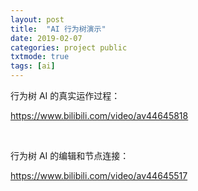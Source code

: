 ```yaml
---
layout: post
title:  "AI 行为树演示"
date: 2019-02-07
categories: project public
txtmode: true
tags: [ai]
---
```



行为树 AI 的真实运作过程：

<https://www.bilibili.com/video/av44645818>

<br/>

行为树 AI 的编辑和节点连接：

<https://www.bilibili.com/video/av44645517>

